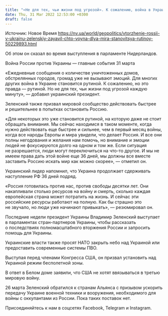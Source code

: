 ```yaml
---
title: "«Не для тех, чьи жизни под угрозой». К сожалению, война в Украине становится для мира рутиной — Зеленский"
date: Thu, 31 Mar 2022 12:53:00 +0300
draft: false
---
```

Источник: Новое Время https://nv.ua/world/geopolitics/vtorzhenie-rossii-v-ukrainu-zelenskiy-zayavil-chto-voyna-dlya-mira-stanovitsya-rutinoy-50229893.html


 Об этом он сказал во время выступления в парламенте Нидерландов.

Война России против Украины — главные события 31 марта

«Ежедневные сообщения о количестве уничтоженных домов, обстрелянных городов, громад уже не вызывают эмоций. Для многих других война в Украине становится рутиной. К сожалению, но это правда — рутиной. Но не для тех, чьи жизни под угрозой каждую минуту», — добавил украинский президент.

Зеленский также призвал мировой сообщество действовать быстрее и решительнее в попытках остановить Россию.

«Для некоторых это уже становится рутиной, на которую даже не стоит обращать внимания. Мы сейчас находимся в таком моменте, когда нужно действовать еще быстрее и сильнее, чем в первый месяц войны, когда все народы Европы и мира увидели, что делает Россия. И все они полны негодования и желания нам помочь, но внимание и эмоции людей не фокусируются долго на одном и том же. Если ситуация не разрешается, люди могут переключиться на что-то другое. И мы не имеем права дать этой войне еще 36 дней, мы должны все вместе заставить Россию искать мир как можно скорее», — отметил он.

Украинский лидер напомнил, что Украина продолжает сдерживать наступление РФ 36 дней подряд.

«Россия готовилась против нас, против свободы десятки лет. Они накапливали столько ресурсов на войну и смерть, сколько каждая европейская страна может потратить на жизнь. И сейчас эти российские ресурсы работают на полную. Как бы страшно это не звучало, но люди уже начинают привыкать», — резюмировал он.

Последние недели президент Украины Владимир Зеленский выступает в парламентах стран-партнеров Украины, чтобы рассказать о последствиях полномасштабного вторжения России и запросить помощь для Украины.

Украинские власти также просят НАТО закрыть небо над Украиной или предоставить современные системы ПВО.

Выступая перед членами Конгресса США, он призвал установить над Украиной режим бесполетной зоны.

В ответ в Белом доме заявили, что США не хотят ввязываться в третью мировую войну.

26 марта Зеленский обратился к странам Альянса с призывом ускорить передачу Украине военной техники и вооружения, необходимого для войны с оккупантами из России. Пока таких поставок нет.

Присоединяйтесь к нам в соцсетях Facebook, Telegram и Instagram.
